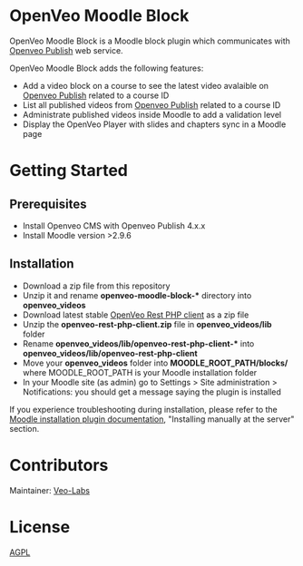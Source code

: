 # OpenVeo Moodle Block

OpenVeo Moodle Block is a Moodle block plugin which communicates with [Openveo Publish](https://github.com/veo-labs/openveo-publish) web service.

OpenVeo Moodle Block adds the following features:

- Add a video block on a course to see the latest video avalaible on [Openveo Publish](https://github.com/veo-labs/openveo-publish) related to a course ID
- List all published videos from [Openveo Publish](https://github.com/veo-labs/openveo-publish) related to a course ID
- Administrate published videos inside Moodle to add a validation level
- Display the OpenVeo Player with slides and chapters sync in a Moodle page

# Getting Started

## Prerequisites
- Install Openveo CMS with Openveo Publish 4.x.x
- Install Moodle version >2.9.6

## Installation
- Download a zip file from this repository
- Unzip it and rename **openveo-moodle-block-\*** directory into **openveo_videos**
- Download latest stable [OpenVeo Rest PHP client](https://github.com/veo-labs/openveo-rest-php-client) as a zip file
- Unzip the **openveo-rest-php-client.zip** file in **openveo_videos/lib** folder
- Rename **openveo_videos/lib/openveo-rest-php-client-\*** into **openveo_videos/lib/openveo-rest-php-client**
- Move your **openveo_videos** folder into **MOODLE_ROOT_PATH/blocks/** where MOODLE_ROOT_PATH is your Moodle installation folder
- In your Moodle site (as admin) go to Settings > Site administration > Notifications: you should get a message saying the plugin is installed

If you experience troubleshooting during installation, please refer to the [Moodle installation plugin documentation](https://docs.moodle.org/29/en/Installing_plugins), "Installing manually at the server" section.

# Contributors

Maintainer: [Veo-Labs](http://www.veo-labs.com/)

# License

[AGPL](http://www.gnu.org/licenses/agpl-3.0.en.html)

